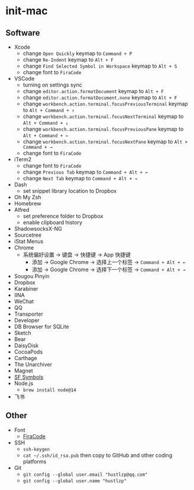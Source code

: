 # init-mac

## Software

* Xcode
  * change `Open Quickly` keymap to `Command + P`
  * change `Re-Indent` keymap to `Alt + F`
  * change `Find Selected Symbol in Workspace` keymap to `Alt + S`
  * change font to `FiraCode`
* VSCode
  * turning on settings sync
  * change `editor.action.formatDocument` keymap to `Alt + F`
  * change `editor.action.formatDocument.none` keymap to `Alt + F`
  * change `workbench.action.terminal.focusPreviousTerminal` keymap to `Alt + Command + ↑`
  * change `workbench.action.terminal.focusNextTerminal` keymap to `Alt + Command + ↓`
  * change `workbench.action.terminal.focusPreviousPane` keymap to `Alt + Command + ←`
  * change `workbench.action.terminal.focusNextPane` keymap to `Alt + Command + →`
  * change font to `FiraCode`
* iTerm2
  * change font to `FiraCode`
  * change `Previous Tab` keymap to `Command + Alt + ←`
  * change `Next Tab` keymap to `Command + Alt + →`
* Dash
  * set snippet library location to Dropbox
* Oh My Zsh
* Homebrew
* Alfred
  * set preference folder to Dropbox
  * enable clipboard history
* ShadowsocksX-NG
* Sourcetree
* iStat Menus
* Chrome
  * 系统偏好设置 -> 键盘 -> 快捷键 -> App 快捷键
    * 添加 -> Google Chrome -> 选择上一个标签 -> `Command + Alt + ←`
    * 添加 -> Google Chrome -> 选择下一个标签 -> `Command + Alt + →`
* Sougou Pinyin 
* Dropbox
* Karabiner
* IINA
* WeChat
* QQ
* Transporter
* Developer
* DB Browser for SQLite
* Sketch
* Bear
* DaisyDisk
* CocoaPods
* Carthage
* The Unarchiver
* Magnet
* [SF Symbols](https://developer.apple.com/sf-symbols/)
* Node.js
  * `brew install node@14`
* 飞书

## Other

* Font
  * [FiraCode](https://github.com/tonsky/FiraCode)
* SSH
  * `ssh-keygen`
  * `cat ~/.ssh/id_rsa.pub` then copy to GitHub and other coding platforms
* Git
  * `git config --global user.email "hustlzp@qq.com"`
  * `git config --global user.name "hustlzp"`
